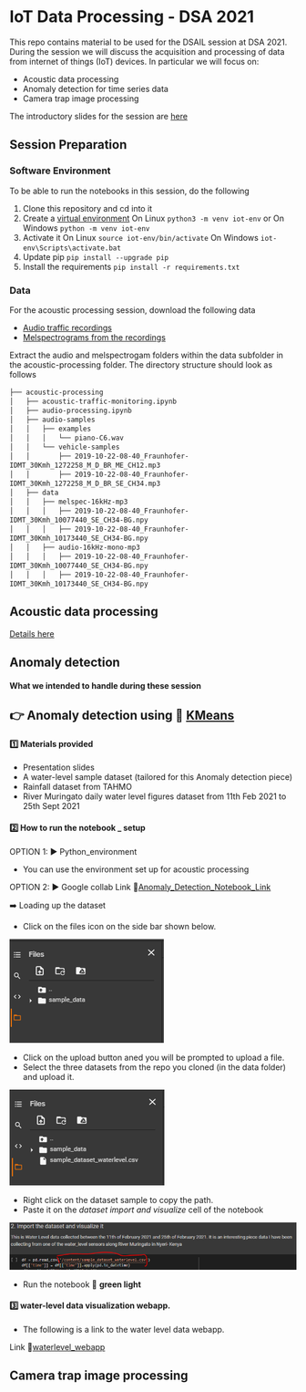 # IoT Data Processing - DSA 2021

This repo contains material to be used for the DSAIL session at DSA 2021. During the session we will discuss the acquisition and processing of data from internet of things (IoT) devices. In particular we will focus on:
* Acoustic data processing
* Anomaly detection for time series data
* Camera trap image processing

The introductory slides for the session are [here](https://docs.google.com/presentation/d/1YEe4n4gkYo-EjgHpaq--zeufmJvlE1FsUclJfDsqnqU/edit?usp=sharing)

## Session Preparation

### Software Environment
 To be able to run the notebooks in this session, do the following

1. Clone this repository and cd into it
1. Create a [virtual environment](https://docs.python.org/3/tutorial/venv.html)
On Linux `python3 -m venv iot-env` or On Windows `python -m venv iot-env`
1. Activate it
On Linux
`source iot-env/bin/activate`
On Windows
`iot-env\Scripts\activate.bat`
1. Update pip `pip install --upgrade pip`
1. Install the requirements
`pip install -r requirements.txt`


### Data
For the acoustic processing session, download the following data
* [Audio traffic recordings](https://drive.google.com/file/d/1-wvwEL766FvvpgJYi_adrxAyu2rHW77A/view?usp=sharing)
* [Melspectrograms from the recordings](https://drive.google.com/file/d/1ibw9jKKqx8lDWEPyOEIGqmJkXqMkvew1/view?usp=sharing)

Extract the audio and melspectrogam folders within the data subfolder in the acoustic-processing folder. The directory structure should look as follows
```
├── acoustic-processing
│   ├── acoustic-traffic-monitoring.ipynb
│   ├── audio-processing.ipynb
│   ├── audio-samples
│   │   ├── examples
│   │   │   └── piano-C6.wav
│   │   └── vehicle-samples
│   │       ├── 2019-10-22-08-40_Fraunhofer-IDMT_30Kmh_1272258_M_D_BR_ME_CH12.mp3
│   │       ├── 2019-10-22-08-40_Fraunhofer-IDMT_30Kmh_1272258_M_D_BR_SE_CH34.mp3
│   ├── data
│   │   ├── melspec-16kHz-mp3
│   │   │   ├── 2019-10-22-08-40_Fraunhofer-IDMT_30Kmh_10077440_SE_CH34-BG.npy
│   │   │   ├── 2019-10-22-08-40_Fraunhofer-IDMT_30Kmh_10173440_SE_CH34-BG.npy
│   │   ├── audio-16kHz-mono-mp3
│   │   │   ├── 2019-10-22-08-40_Fraunhofer-IDMT_30Kmh_10077440_SE_CH34-BG.npy
│   │   │   ├── 2019-10-22-08-40_Fraunhofer-IDMT_30Kmh_10173440_SE_CH34-BG.npy
```
## Acoustic data processing
[Details here](acoustic-processing/)

## Anomaly detection

#### What we intended to handle during these session

## :point_right: Anomaly detection using :link: [KMeans](https://scikit-learn.org/stable/modules/generated/sklearn.cluster.KMeans.html)

#### :one: Materials provided
- Presentation slides 
- A water-level sample dataset (tailored for this Anomaly detection piece)
- Rainfall dataset from TAHMO
- River Muringato daily water level figures dataset from 11th Feb 2021 to 25th Sept 2021

#### :two: How to run the notebook _ setup

OPTION 1: :arrow_forward: Python_environment
- You can use the environment set up for acoustic processing 

OPTION 2: :arrow_forward: Google collab 
Link :link:[Anomaly_Detection_Notebook_Link](https://colab.research.google.com/drive/1Yrfy3yVFvKGKQnyr24vGqTewC3mbTWdW?usp=sharing)

:arrow_right: Loading up the dataset  

- Click on the files icon on the side bar shown below.

![cover page image](/anomaly-detection/assets/img/file1.PNG)

- Click on the upload button aned you will be prompted to upload a file.
- Select the three datasets from the repo you cloned (in the data folder) and upload it.

![cover page image](/anomaly-detection/assets/img/file2.PNG)

- Right click on the dataset sample to copy the path.
- Paste it on the *dataset import and visualize* cell of the notebook

![cover page image](/anomaly-detection/assets/img/file3.PNG)

- Run the notebook :battery: **green light**

#### :three: water-level data visualization webapp.
- The following is a link to the water level data webapp.

Link :link:[waterlevel_webapp](https://water-monitoring-258811.wl.r.appspot.com)

## Camera trap image processing
